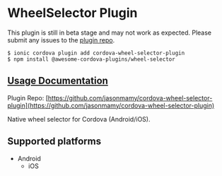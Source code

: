 # WheelSelector Plugin

 This plugin is still in beta stage and may not work as expected. Please submit any issues to the [plugin repo](https://github.com/danielsogl/awesome-cordova-plugins/tree/8516b357edaca8fc543713ba99c42cfde0225f86/issues/README.md).

```text
$ ionic cordova plugin add cordova-wheel-selector-plugin
$ npm install @awesome-cordova-plugins/wheel-selector
```

## [Usage Documentation](https://danielsogl.gitbook.io/awesome-cordova-plugins/plugins/wheel-selector/)

Plugin Repo: [https://github.com/jasonmamy/cordova-wheel-selector-plugin](https://github.com/jasonmamy/cordova-wheel-selector-plugin)

Native wheel selector for Cordova \(Android/iOS\).

## Supported platforms

* Android
  * iOS


